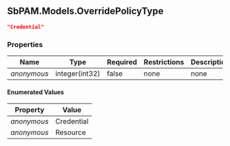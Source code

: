 
<h2 id="tocS_SbPAM.Models.OverridePolicyType">SbPAM.Models.OverridePolicyType</h2>

<a id="schemasbpam.models.overridepolicytype"></a>
<a id="schema_SbPAM.Models.OverridePolicyType"></a>
<a id="tocSsbpam.models.overridepolicytype"></a>
<a id="tocssbpam.models.overridepolicytype"></a>

```json
"Credential"

```

### Properties

|Name|Type|Required|Restrictions|Description|
|---|---|---|---|---|
|*anonymous*|integer(int32)|false|none|none|

#### Enumerated Values

|Property|Value|
|---|---|
|*anonymous*|Credential|
|*anonymous*|Resource|


